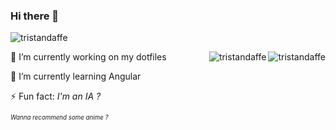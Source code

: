 ### Hi there 👋

<div align="left"> <img src="https://komarev.com/ghpvc/?username=tristandaffe&label=Profile%20views&color=0e75b6&style=flat" alt="tristandaffe" /> </div>

<p>  
  <img align="right" src="https://github-readme-stats.vercel.app/api/top-langs?username=tristandaffe&show_icons=true&locale=en&layout=compact" alt="tristandaffe" />
  <img align="right" src="https://github-readme-stats.vercel.app/api?username=tristandaffe&show_icons=true&locale=en" alt="tristandaffe" />
</p>

<div>
🔭 I’m currently working on my dotfiles

🌱 I’m currently learning Angular

⚡ Fun fact: _I'm an IA ?_
</div>

<sub><sup>_Wanna recommend some anime ?_</sup></sub>

<!--
**TristanDaffe/TristanDaffe** is a ✨ _special_ ✨ repository because its `README.md` (this file) appears on your GitHub profile.

Here are some ideas to get you started:

- 🔭 I’m currently working on ...
- 🌱 I’m currently learning ...
- 👯 I’m looking to collaborate on ...
- 🤔 I’m looking for help with ...
- 💬 Ask me about ...
- 📫 How to reach me: ...
- 😄 Pronouns: ...
- ⚡ Fun fact: ...
-->
